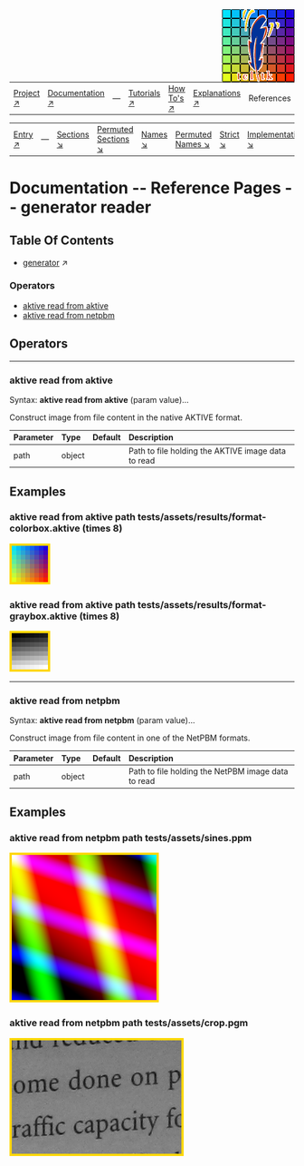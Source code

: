 <img src='../assets/aktive-logo-128.png' style='float:right;'>

||||||||
|---|---|---|---|---|---|---|
|[Project ↗](../../README.md)|[Documentation ↗](../index.md)|&mdash;|[Tutorials ↗](../tutorials.md)|[How To's ↗](../howtos.md)|[Explanations ↗](../explanations.md)|References|

|||||||||
|---|---|---|---|---|---|---|---|
|[Entry ↗](index.md)|&mdash;|[Sections ↘](bysection.md)|[Permuted Sections ↘](bypsection.md)|[Names ↘](byname.md)|[Permuted Names ↘](bypname.md)|[Strict ↘](strict.md)|[Implementations ↘](bylang.md)|

# Documentation -- Reference Pages -- generator reader

## Table Of Contents

  - [generator](generator.md) ↗


### Operators

 - [aktive read from aktive](#read_from_aktive)
 - [aktive read from netpbm](#read_from_netpbm)

## Operators

---
### <a name='read_from_aktive'></a> aktive read from aktive

Syntax: __aktive read from aktive__  (param value)...

Construct image from file content in the native AKTIVE format.

|Parameter|Type|Default|Description|
|:---|:---|:---|:---|
|path|object||Path to file holding the AKTIVE image data to read|

## Examples

### aktive read from aktive path tests/assets/results/format-colorbox.aktive (times 8)

<img src='example-00208.png' alt='aktive read from aktive path tests/assets/results/format-colorbox.aktive (times 8)' style='border:4px solid gold'>

### aktive read from aktive path tests/assets/results/format-graybox.aktive (times 8)

<img src='example-00209.png' alt='aktive read from aktive path tests/assets/results/format-graybox.aktive (times 8)' style='border:4px solid gold'>

---
### <a name='read_from_netpbm'></a> aktive read from netpbm

Syntax: __aktive read from netpbm__  (param value)...

Construct image from file content in one of the NetPBM formats.

|Parameter|Type|Default|Description|
|:---|:---|:---|:---|
|path|object||Path to file holding the NetPBM image data to read|

## Examples

### aktive read from netpbm path tests/assets/sines.ppm

<img src='example-00210.png' alt='aktive read from netpbm path tests/assets/sines.ppm' style='border:4px solid gold'>

### aktive read from netpbm path tests/assets/crop.pgm

<img src='example-00211.png' alt='aktive read from netpbm path tests/assets/crop.pgm' style='border:4px solid gold'>

